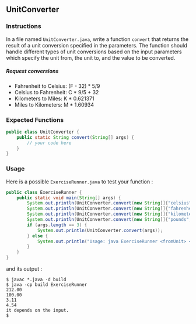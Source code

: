 ## UnitConverter

### Instructions

In a file named `UnitConverter.java`, write a function `convert` that returns the result of a unit conversion specified in the parameters. The function should handle different types of unit conversions based on the input parameters which specify the unit from, the unit to, and the value to be converted.

##### Request conversions

- Fahrenheit to Celsius: (F - 32) \* 5/9
- Celsius to Fahrenheit: C \* 9/5 + 32
- Kilometers to Miles: K \* 0.621371
- Miles to Kilometers: M \* 1.60934

### Expected Functions

```java
public class UnitConverter {
    public static String convert(String[] args) {
        // your code here
    }
}
```

### Usage

Here is a possible `ExerciseRunner.java` to test your function :

```java
public class ExerciseRunner {
    public static void main(String[] args) {
        System.out.println(UnitConverter.convert(new String[]{"celsius", "fahrenheit", "100"}));
        System.out.println(UnitConverter.convert(new String[]{"fahrenheit", "celsius", "212"}));
        System.out.println(UnitConverter.convert(new String[]{"kilometers", "miles", "5"}));
        System.out.println(UnitConverter.convert(new String[]{"pounds", "kilograms", "10"}));
        if (args.length == 3) {
            System.out.println(UnitConverter.convert(args));
        } else {
            System.out.println("Usage: java ExerciseRunner <fromUnit> <toUnit> <value>");
        }
    }
}
```

and its output :

```shell
$ javac *.java -d build
$ java -cp build ExerciseRunner
212.00
100.00
3.11
4.54
it depends on the input.
$
```
